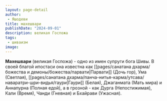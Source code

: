 ```yaml
---
layout: page-detail
author:
 - Яшодеви
title: махешвари
publishDate: "2024-09-01"
description: великая Госпожа
tags:
 - шиваизм
image: 
---
```

**Махешвари** (великая Госпожа) - одно из имен супруги бога Шивы. В своей благой ипостаси она известна как [[pages/санатана дхарма/божества и демоны/божества/парвати|Парвати]] (Дочь гор), Ума (Светлая), [[pages/санатана дхарма/панча-нитья-карма/утсава/наваратри-шри-видья/гаури|Гаури]] (Белая), Джаганмата (Мать мира) и Аннапурна (Полная едой), а в грозной - как Дурга (Непостижимая), Кали (Время), Чанди (Гневная) и Бхайрави (Ужасная).

